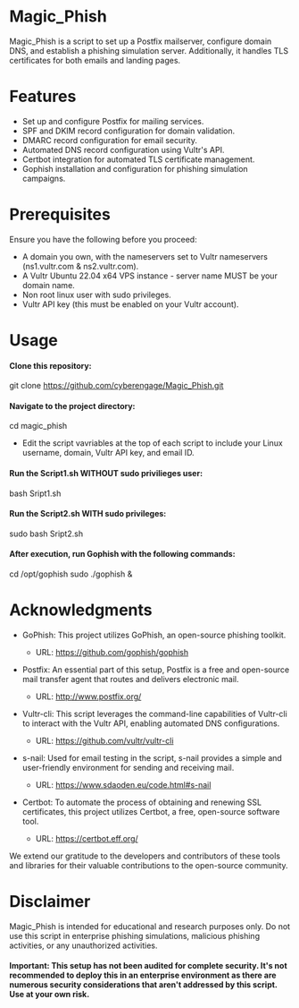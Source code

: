 # Magic_Phish

Magic_Phish is a script to set up a Postfix mailserver, configure domain DNS, and establish a phishing simulation server. Additionally, it handles TLS certificates for both emails and landing pages.

# Features
 - Set up and configure Postfix for mailing services.
 - SPF and DKIM record configuration for domain validation.
 - DMARC record configuration for email security.
 - Automated DNS record configuration using Vultr's API.
 - Certbot integration for automated TLS certificate management.
 - Gophish installation and configuration for phishing simulation campaigns.

# Prerequisites
Ensure you have the following before you proceed:

 - A domain you own, with the nameservers set to Vultr nameservers (ns1.vultr.com & ns2.vultr.com).
 - A Vultr Ubuntu 22.04 x64 VPS instance - server name MUST be your domain name.
 - Non root linux user with sudo privileges.
 - Vultr API key (this must be enabled on your Vultr account). 

# Usage
#### Clone this repository:
git clone https://github.com/cyberengage/Magic_Phish.git

#### Navigate to the project directory:
cd magic_phish

* Edit the script vavriables at the top of each script to include your Linux username, domain, Vultr API key, and email ID.

#### Run the Script1.sh WITHOUT sudo privilieges user:
bash Sript1.sh

#### Run the Script2.sh WITH sudo privileges:
sudo bash Sript2.sh

#### After execution, run Gophish with the following commands:
cd /opt/gophish
sudo ./gophish &

# Acknowledgments
 - GoPhish: This project utilizes GoPhish, an open-source phishing toolkit. 
   - URL: https://github.com/gophish/gophish

 - Postfix: An essential part of this setup, Postfix is a free and open-source mail transfer agent that routes and delivers electronic mail.  
   - URL: http://www.postfix.org/

 - Vultr-cli: This script leverages the command-line capabilities of Vultr-cli to interact with the Vultr API, enabling automated DNS configurations.
   - URL: https://github.com/vultr/vultr-cli

 - s-nail: Used for email testing in the script, s-nail provides a simple and user-friendly environment for sending and receiving mail. 
   - URL: https://www.sdaoden.eu/code.html#s-nail

 - Certbot: To automate the process of obtaining and renewing SSL certificates, this project utilizes Certbot, a free, open-source software tool.
   - URL: https://certbot.eff.org/

We extend our gratitude to the developers and contributors of these tools and libraries for their valuable contributions to the open-source community.

# Disclaimer
Magic_Phish is intended for educational and research purposes only. 
Do not use this script in enterprise phishing simulations, malicious phishing activities, or any unauthorized activities. 

#### Important: This setup has not been audited for complete security. It's not recommended to deploy this in an enterprise environment as there are numerous security considerations that aren't addressed by this script. Use at your own risk.
